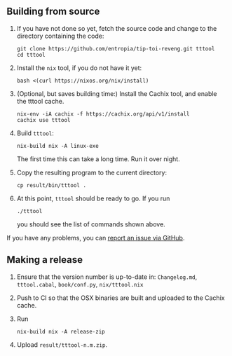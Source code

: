 Building from source
--------------------

 1. If you have not done so yet, fetch the source code and change to the
    directory containing the code:

        git clone https://github.com/entropia/tip-toi-reveng.git tttool
        cd tttool

 2. Install the `nix` tool, if you do not have it yet:

        bash <(curl https://nixos.org/nix/install)

 3. (Optional, but saves building time:) Install the Cachix tool, and enable
    the tttool cache.

        nix-env -iA cachix -f https://cachix.org/api/v1/install
        cachix use tttool

 4. Build `tttool`:

        nix-build nix -A linux-exe

    The first time this can take a long time. Run it over night.

 5. Copy the resulting program to the current directory:

        cp result/bin/tttool .

 4. At this point, `tttool` should be ready to go. If you run

        ./tttool

    you should see the list of commands shown above.

If you have any problems, you can [report an issue via GitHub](https://github.com/entropia/tip-toi-reveng/issues).

Making a release
----------------

1. Ensure that the version number is up-to-date in:
   `Changelog.md`, `tttool.cabal`, `book/conf.py`, `nix/tttool.nix`
2. Push to CI so that the OSX binaries are built and uploaded to the Cachix
   cache.
3. Run

       nix-build nix -A release-zip

4. Upload `result/tttool-n.m.zip`.
